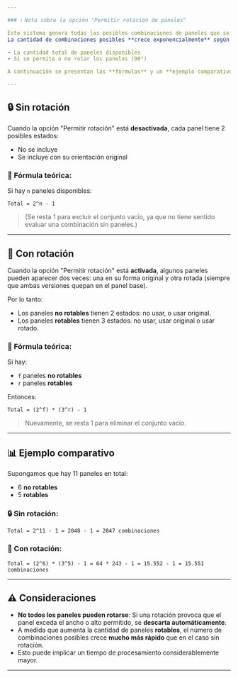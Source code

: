 ```yaml
---

### ℹ️ Nota sobre la opción "Permitir rotación de paneles"

Este sistema genera todas las posibles combinaciones de paneles que se pueden ubicar dentro de un panel base, sin exceder su superficie.  
La cantidad de combinaciones posibles **crece exponencialmente** según dos factores:

- La cantidad total de paneles disponibles
- Si se permite o no rotar los paneles (90°)

A continuación se presentan las **fórmulas** y un **ejemplo comparativo** entre ambas opciones.

---
```


## 🔒 Sin rotación

Cuando la opción "Permitir rotación" está **desactivada**, cada panel tiene 2 posibles estados:

- No se incluye
- Se incluye con su orientación original

### 📀 Fórmula teórica:

Si hay `n` paneles disponibles:

```
Total = 2^n - 1
```

> (Se resta 1 para excluir el conjunto vacío, ya que no tiene sentido evaluar una combinación sin paneles.)

---

## 🔁 Con rotación

Cuando la opción "Permitir rotación" está **activada**, algunos paneles pueden aparecer dos veces: una en su forma original y otra rotada (siempre que ambas versiones quepan en el panel base).

Por lo tanto:

- Los paneles **no rotables** tienen 2 estados: no usar, o usar original.
- Los paneles **rotables** tienen 3 estados: no usar, usar original o usar rotado.

### 📀 Fórmula teórica:

Si hay:
- `f` paneles **no rotables**
- `r` paneles **rotables**

Entonces:

```
Total = (2^f) * (3^r) - 1
```

> Nuevamente, se resta 1 para eliminar el conjunto vacío.

---

## 📊 Ejemplo comparativo

Supongamos que hay 11 paneles en total:
- 6 **no rotables**
- 5 **rotables**

### 🔒 Sin rotación:

```
Total = 2^11 - 1 = 2048 - 1 = 2047 combinaciones
```

### 🔁 Con rotación:

```
Total = (2^6) * (3^5) - 1 = 64 * 243 - 1 = 15.552 - 1 = 15.551 combinaciones
```

---

## ⚠️ Consideraciones

- **No todos los paneles pueden rotarse**: Si una rotación provoca que el panel exceda el ancho o alto permitido, se **descarta automáticamente**.
- A medida que aumenta la cantidad de paneles **rotables**, el número de combinaciones posibles crece **mucho más rápido** que en el caso sin rotación.
- Esto puede implicar un tiempo de procesamiento considerablemente mayor.

---

